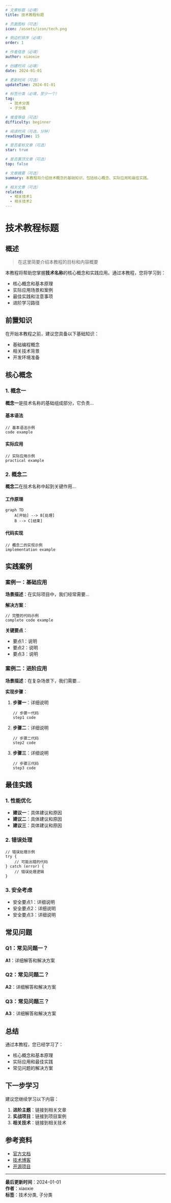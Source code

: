 ```yaml
---
# 文章标题（必填）
title: 技术教程标题

# 页面图标（可选）
icon: /assets/icon/tech.png

# 侧边栏排序（必填）
order: 1

# 作者信息（必填）
author: xiaoxie

# 创建时间（必填）
date: 2024-01-01

# 更新时间（可选）
updateTime: 2024-01-01

# 标签分类（必填，至少一个）
tag:
  - 技术分类
  - 子分类

# 难度等级（可选）
difficulty: beginner

# 阅读时间（可选，分钟）
readingTime: 15

# 是否星标文章（可选）
star: true

# 是否置顶文章（可选）
top: false

# 文章摘要（可选）
summary: 本教程将介绍技术概念的基础知识，包括核心概念、实际应用和最佳实践。

# 相关文章（可选）
related:
  - 相关技术1
  - 相关技术2
---
```


# 技术教程标题

## 概述

> 在这里简要介绍本教程的目标和内容概要

本教程将帮助您掌握**技术名称**的核心概念和实践应用。通过本教程，您将学习到：

- 核心概念和基本原理
- 实际应用场景和案例
- 最佳实践和注意事项
- 进阶学习路径

## 前置知识

在开始本教程之前，建议您具备以下基础知识：

- 基础编程概念
- 相关技术背景
- 开发环境准备

## 核心概念

### 1. 概念一

**概念一**是技术名称的基础组成部分，它负责...

#### 基本语法

```language
// 基本语法示例
code example
```

#### 实际应用

```language
// 实际应用示例
practical example
```

### 2. 概念二

**概念二**在技术名称中起到关键作用...

#### 工作原理

```mermaid
graph TD
    A[开始] --> B[处理]
    B --> C[结束]
```

#### 代码实现

```language
// 概念二的实现示例
implementation example
```

## 实践案例

### 案例一：基础应用

**场景描述**：在实际项目中，我们经常需要...

**解决方案**：

```language
// 完整的代码示例
complete code example
```

**关键要点**：
- 要点1：说明
- 要点2：说明
- 要点3：说明

### 案例二：进阶应用

**场景描述**：在复杂场景下，我们需要...

**实现步骤**：

1. **步骤一**：详细说明
   ```language
   // 步骤一代码
   step1 code
   ```

2. **步骤二**：详细说明
   ```language
   // 步骤二代码
   step2 code
   ```

3. **步骤三**：详细说明
   ```language
   // 步骤三代码
   step3 code
   ```

## 最佳实践

### 1. 性能优化

- **建议一**：具体建议和原因
- **建议二**：具体建议和原因
- **建议三**：具体建议和原因

### 2. 错误处理

```language
// 错误处理示例
try {
    // 可能出错的代码
} catch (error) {
    // 错误处理逻辑
}
```

### 3. 安全考虑

- 安全要点1：详细说明
- 安全要点2：详细说明
- 安全要点3：详细说明

## 常见问题

### Q1：常见问题一？

**A1**：详细解答和解决方案

### Q2：常见问题二？

**A2**：详细解答和解决方案

### Q3：常见问题三？

**A3**：详细解答和解决方案

## 总结

通过本教程，您已经学习了：

- 核心概念和基本原理
- 实际应用和最佳实践
- 常见问题的解决方案

## 下一步学习

建议您继续学习以下内容：

1. **进阶主题**：链接到相关文章
2. **实战项目**：链接到项目案例
3. **相关技术**：链接到相关技术

## 参考资料

- [官方文档](官方文档链接)
- [技术博客](技术博客链接)
- [开源项目](开源项目链接)

---

**最后更新时间**：2024-01-01  
**作者**：xiaoxie  
**标签**：技术分类, 子分类 